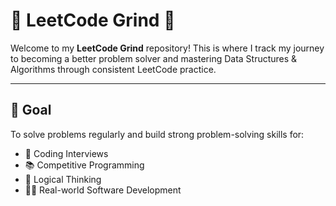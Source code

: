 # 🧠 LeetCode Grind 🚀

Welcome to my **LeetCode Grind** repository! This is where I track my journey to becoming a better problem solver and mastering Data Structures & Algorithms through consistent LeetCode practice.

---

## 📌 Goal

To solve problems regularly and build strong problem-solving skills for:

- 💼 Coding Interviews
- 📚 Competitive Programming
- 🧠 Logical Thinking
- 🧑‍💻 Real-world Software Development
